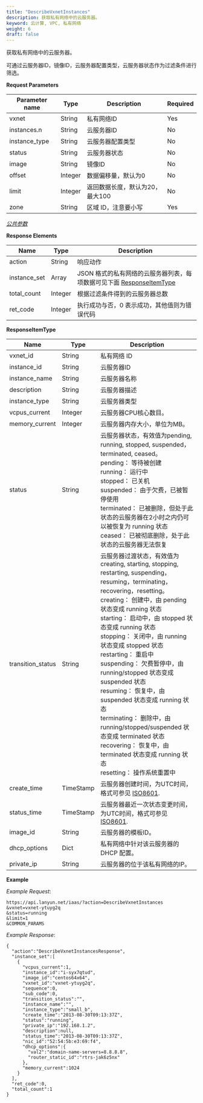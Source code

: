 ```yaml
---
title: "DescribeVxnetInstances"
description: 获取私有网络中的云服务器。
keyword: 云计算, VPC, 私有网络
weight: 6
draft: false
---
```


获取私有网络中的云服务器。

可通过云服务器ID，镜像ID，云服务器配置类型，云服务器状态作为过滤条件进行筛选。

**Request Parameters**

| Parameter name | Type | Description | Required |
| --- | --- | --- | --- |
| vxnet | String | 私有网络ID | Yes |
| instances.n | String | 云服务器ID | No |
| instance_type | String | 云服务器配置类型 | No |
| status | String | 云服务器状态 | No |
| image | String | 镜像ID | No |
| offset | Integer | 数据偏移量，默认为0 | No |
| limit | Integer | 返回数据长度，默认为20，最大100 | No |
| zone | String | 区域 ID，注意要小写 | Yes |

[_公共参数_](../../get_api/parameters/)

**Response Elements**

| Name | Type | Description |
| --- | --- | --- |
| action | String | 响应动作 |
| instance_set | Array | JSON 格式的私有网络的云服务器列表，每项数据可见下面 [ResponseItemType](#responseitemtype) |
| total_count | Integer | 根据过滤条件得到的云服务器总数 |
| ret_code | Integer | 执行成功与否，0 表示成功，其他值则为错误代码 |

**ResponseItemType**

| Name | Type | Description |
| --- | --- | --- |
| vxnet_id | String | 私有网络 ID |
| instance_id | String | 云服务器ID |
| instance_name | String | 云服务器名称 |
| description | String | 云服务器描述 |
| instance_type | String | 云服务器类型 |
| vcpus_current | Integer | 云服务器CPU核心数目。 |
| memory_current | Integer | 云服务器内存大小，单位为MB。 |
| status | String | 云服务器状态，有效值为pending, running, stopped, suspended，terminated, ceased。<br/>pending： 等待被创建<br/>running： 运行中<br/>stopped： 已关机<br/>suspended： 由于欠费，已被暂停使用<br/>terminated： 已被删除，但处于此状态的云服务器在2小时之内仍可以被恢复为 running 状态<br/>ceased： 已被彻底删除，处于此状态的云服务器无法恢复 |
| transition_status | String | 云服务器过渡状态，有效值为creating, starting, stopping, restarting, suspending，resuming，terminating，recovering，resetting。<br/>creating： 创建中，由 pending 状态变成 running 状态<br/>starting： 启动中，由 stopped 状态变成 running 状态<br/>stopping： 关闭中，由 running 状态变成 stopped 状态<br/>restarting： 重启中<br/>suspending： 欠费暂停中，由 running/stopped 状态变成 suspended 状态<br/>resuming： 恢复中，由 suspended 状态变成 running 状态<br/>terminating： 删除中，由 running/stopped/suspended 状态变成 terminated 状态<br/>recovering： 恢复中，由 terminated 状态变成 running 状态<br/>resetting： 操作系统重置中 |
| create_time | TimeStamp | 云服务器创建时间，为UTC时间，格式可参见 [ISO8601](http://www.w3.org/TR/NOTE-datetime). |
| status_time | TimeStamp | 云服务器最近一次状态变更时间，为UTC时间，格式可参见 [ISO8601](http://www.w3.org/TR/NOTE-datetime). |
| image_id | String | 云服务器的模板ID。 |
| dhcp_options | Dict | 私有网络中针对该云服务器的 DHCP 配置。 |
| private_ip | String | 云服务器的位于该私有网络的IP。 |

**Example**

_Example Request_:

```
https://api.lanyun.net/iaas/?action=DescribeVxnetInstances
&vxnet=vxnet-ytuyg2q
&status=running
&limit=1
&COMMON_PARAMS
```

_Example Response_:

```
{
  "action":"DescribeVxnetInstancesResponse",
  "instance_set":[
    {
      "vcpus_current":1,
      "instance_id":"i-syx7qtud",
      "image_id":"centos64x64",
      "vxnet_id":"vxnet-ytuyg2q",
      "sequence":0,
      "sub_code":0,
      "transition_status":"",
      "instance_name":"",
      "instance_type":"small_b",
      "create_time":"2013-08-30T09:13:37Z",
      "status":"running",
      "private_ip":"192.168.1.2",
      "description":null,
      "status_time":"2013-08-30T09:13:37Z",
      "nic_id":"52:54:5b:e3:69:f4",
      "dhcp_options":{
        "val2":"domain-name-servers=8.8.8.8",
        "router_static_id":"rtrs-jak6z5nx"
      },
      "memory_current":1024
    }
  ],
  "ret_code":0,
  "total_count":1
}
```
